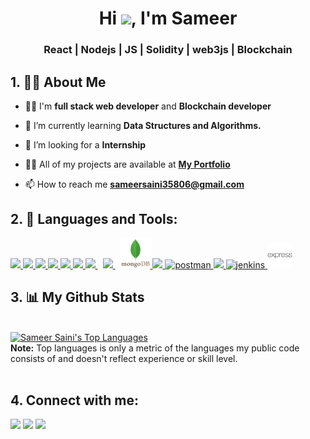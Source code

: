 
<h1 align="center">Hi <img src="https://raw.githubusercontent.com/MartinHeinz/MartinHeinz/master/wave.gif" width="30px">, I'm Sameer</h1>
<h3 align="center">React | Nodejs | JS | Solidity | web3js | Blockchain</h3>


## 1. 🙋‍♂️ About Me
- 👨‍💻 I'm **full stack web developer** and **Blockchain developer**

- 🌱 I’m currently learning **Data Structures and Algorithms.**

- 👯 I’m looking for a **Internship**

- 👨‍💻 All of my projects are available at **[My Portfolio](https://github.com/sameersaini12)**

- 📫 How to reach me **sameersaini35806@gmail.com**

## 2. 🚀 Languages and Tools:

<p align="left"> 
    <a href="https://reactjs.org/" target="_blank"> <img src="https://img.icons8.com/color/48/000000/react-native.png"/> </a>
    <a href="https://developer.mozilla.org/en-US/docs/Web/JavaScript" target="_blank"> <img src="https://img.icons8.com/color/48/000000/javascript.png"/> </a> 
    <a href="https://www.w3.org/html/" target="_blank"> <img src="https://img.icons8.com/color/48/000000/html-5.png"/> </a> 
    <a href="https://www.w3schools.com/css/" target="_blank"> <img src="https://img.icons8.com/color/48/000000/css3.png"/> </a> 
    <a href="https://getbootstrap.com" target="_blank"> <img src="https://img.icons8.com/color/48/000000/bootstrap.png"/> </a> 
    <a href="https://www.python.org" target="_blank"> <img src="https://img.icons8.com/color/48/000000/python.png"/> </a> 
    <a style="padding-right:8px;" href="https://nodejs.org" target="_blank"> <img src="https://img.icons8.com/color/48/000000/nodejs.png"/> </a> 
    <a style="padding-right:8px;" href="https://www.mysql.com/" target="_blank"> <img src="https://img.icons8.com/fluent/50/000000/mysql-logo.png"/> </a>
    <a href="https://www.mongodb.com/" target="_blank"> <img src="https://raw.githubusercontent.com/devicons/devicon/master/icons/mongodb/mongodb-original-wordmark.svg" alt="mongodb" width="48" height="48"/> </a> 
    <a href="https://firebase.google.com/" target="_blank"> <img src="https://img.icons8.com/color/48/000000/firebase.png"/> </a> 
    <a href="https://postman.com" target="_blank"> <img src="https://www.vectorlogo.zone/logos/getpostman/getpostman-icon.svg" alt="postman" width="45" height="45"/> </a>   
    <a href="https://git-scm.com/" target="_blank"> <img src="https://img.icons8.com/color/48/000000/git.png"/> </a> 
    <a href="https://www.jenkins.io" target="_blank"> <img src="https://www.vectorlogo.zone/logos/jenkins/jenkins-icon.svg" alt="jenkins" width="48" height="48"/> </a> 
    <a href="https://expressjs.com" target="_blank"> <img src="https://raw.githubusercontent.com/devicons/devicon/master/icons/express/express-original-wordmark.svg" alt="express" width="40" height="40"/> </a>
</p>

## 3. 📊 My Github Stats

  <br/>
  <a href="https://github.com/sameersaini12/github-readme-stats"><img alt="Sameer Saini's Top Languages" src="https://github-readme-stats.vercel.app/api/top-langs/?username=sameersaini12&langs_count=8&count_private=true&layout=compact&theme=react&hide_border=true&bg_color=0D1117" /></a>
  <br/>
  <b>Note:</b> Top languages is only a metric of the languages my public code consists of and doesn't reflect experience or skill level.


<br/>
<br/>

## 4. Connect with me:
<p align="left">

<a href = "https://www.linkedin.com/in/sameersaini12/"><img src="https://img.icons8.com/fluent/48/000000/linkedin.png"/></a>
<a href = "https://twitter.com/Sameer61610473"><img src="https://img.icons8.com/fluent/48/000000/twitter.png"/></a>
<a href = "https://www.instagram.com/sameersaini12/"><img src="https://img.icons8.com/fluent/48/000000/instagram-new.png"/></a>
</p>
